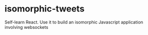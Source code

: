 # isomorphic-tweets
Self-learn React. Use it to build an isomorphic Javascript application involving websockets
